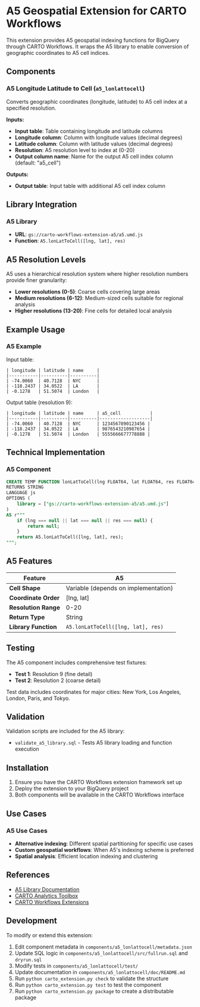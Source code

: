 # A5 Geospatial Extension for CARTO Workflows

This extension provides A5 geospatial indexing functions for BigQuery through CARTO Workflows. It wraps the A5 library to enable conversion of geographic coordinates to A5 cell indices.

## Components

### A5 Longitude Latitude to Cell (`a5_lonlattocell`)

Converts geographic coordinates (longitude, latitude) to A5 cell index at a specified resolution.

**Inputs:**
- **Input table**: Table containing longitude and latitude columns
- **Longitude column**: Column with longitude values (decimal degrees)
- **Latitude column**: Column with latitude values (decimal degrees)
- **Resolution**: A5 resolution level to index at (0-20)
- **Output column name**: Name for the output A5 cell index column (default: "a5_cell")

**Outputs:**
- **Output table**: Input table with additional A5 cell index column

## Library Integration

### A5 Library
- **URL**: `gs://carto-workflows-extension-a5/a5.umd.js`
- **Function**: `A5.lonLatToCell([lng, lat], res)`

## A5 Resolution Levels

A5 uses a hierarchical resolution system where higher resolution numbers provide finer granularity:

- **Lower resolutions (0-5)**: Coarse cells covering large areas
- **Medium resolutions (6-12)**: Medium-sized cells suitable for regional analysis
- **Higher resolutions (13-20)**: Fine cells for detailed local analysis

## Example Usage

### A5 Example

Input table:
```
| longitude | latitude | name     |
|-----------|----------|----------|
| -74.0060  | 40.7128  | NYC      |
| -118.2437 | 34.0522  | LA       |
| -0.1278   | 51.5074  | London   |
```

Output table (resolution 9):
```
| longitude | latitude | name     | a5_cell           |
|-----------|----------|----------|-------------------|
| -74.0060  | 40.7128  | NYC      | 1234567890123456 |
| -118.2437 | 34.0522  | LA       | 9876543210987654 |
| -0.1278   | 51.5074  | London   | 5555666677778888 |
```

## Technical Implementation

### A5 Component
```sql
CREATE TEMP FUNCTION lonLatToCell(lng FLOAT64, lat FLOAT64, res FLOAT64)
RETURNS STRING
LANGUAGE js
OPTIONS (
    library = ["gs://carto-workflows-extension-a5/a5.umd.js"]
)
AS r"""
    if (lng === null || lat === null || res === null) {
        return null;
    }
    return A5.lonLatToCell([lng, lat], res);
""";
```

## A5 Features

| Feature | A5 |
|---------|----|
| **Cell Shape** | Variable (depends on implementation) |
| **Coordinate Order** | [lng, lat] |
| **Resolution Range** | 0-20 |
| **Return Type** | String |
| **Library Function** | `A5.lonLatToCell([lng, lat], res)` |

## Testing

The A5 component includes comprehensive test fixtures:

- **Test 1**: Resolution 9 (fine detail)
- **Test 2**: Resolution 2 (coarse detail)

Test data includes coordinates for major cities: New York, Los Angeles, London, Paris, and Tokyo.

## Validation

Validation scripts are included for the A5 library:
- `validate_a5_library.sql` - Tests A5 library loading and function execution

## Installation

1. Ensure you have the CARTO Workflows extension framework set up
2. Deploy the extension to your BigQuery project
3. Both components will be available in the CARTO Workflows interface

## Use Cases

### A5 Use Cases
- **Alternative indexing**: Different spatial partitioning for specific use cases
- **Custom geospatial workflows**: When A5's indexing scheme is preferred
- **Spatial analysis**: Efficient location indexing and clustering

## References

- [A5 Library Documentation](https://github.com/uber/h3-js)
- [CARTO Analytics Toolbox](https://docs.carto.com/analytics-toolbox-bigquery/)
- [CARTO Workflows Extensions](https://docs.carto.com/carto-user-manual/workflows/extension-packages/)

## Development

To modify or extend this extension:

1. Edit component metadata in `components/a5_lonlattocell/metadata.json`
2. Update SQL logic in `components/a5_lonlattocell/src/fullrun.sql` and `dryrun.sql`
3. Modify tests in `components/a5_lonlattocell/test/`
4. Update documentation in `components/a5_lonlattocell/doc/README.md`
5. Run `python carto_extension.py check` to validate the structure
6. Run `python carto_extension.py test` to test the component
7. Run `python carto_extension.py package` to create a distributable package 